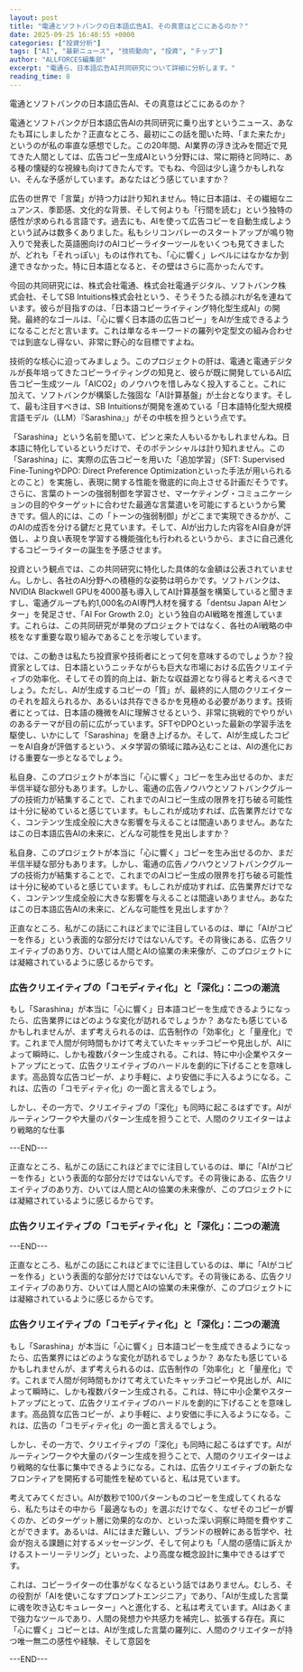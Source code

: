 ```yaml
---
layout: post
title: "電通とソフトバンクの日本語広告AI、その真意はどこにあるのか？"
date: 2025-09-25 16:40:55 +0000
categories: ["投資分析"]
tags: ["AI", "最新ニュース", "技術動向", "投資", "チップ"]
author: "ALLFORCES編集部"
excerpt: "電通ら、日本語広告AI共同研究について詳細に分析します。"
reading_time: 8
---
```


電通とソフトバンクの日本語広告AI、その真意はどこにあるのか？

電通とソフトバンクが日本語広告AIの共同研究に乗り出すというニュース、あなたも耳にしましたか？正直なところ、最初にこの話を聞いた時、「また来たか」というのが私の率直な感想でした。この20年間、AI業界の浮き沈みを間近で見てきた人間としては、広告コピー生成AIという分野には、常に期待と同時に、ある種の懐疑的な視線も向けてきたんです。でもね、今回は少し違うかもしれない、そんな予感がしています。あなたはどう感じていますか？

広告の世界で「言葉」が持つ力は計り知れません。特に日本語は、その繊細なニュアンス、季節感、文化的な背景、そして何よりも「行間を読む」という独特の感性が求められる言語です。過去にも、AIを使って広告コピーを自動生成しようという試みは数多くありました。私もシリコンバレーのスタートアップが鳴り物入りで発表した英語圏向けのAIコピーライターツールをいくつも見てきましたが、どれも「それっぽい」ものは作れても、「心に響く」レベルにはなかなか到達できなかった。特に日本語となると、その壁はさらに高かったんです。

今回の共同研究には、株式会社電通、株式会社電通デジタル、ソフトバンク株式会社、そしてSB Intuitions株式会社という、そうそうたる顔ぶれが名を連ねています。彼らが目指すのは、「日本語コピーライティング特化型生成AI」の開発。最終的なゴールは、「心に響く日本語の広告コピー」をAIが生成できるようになることだと言います。これは単なるキーワードの羅列や定型文の組み合わせでは到底なし得ない、非常に野心的な目標ですよね。

技術的な核心に迫ってみましょう。このプロジェクトの肝は、電通と電通デジタルが長年培ってきたコピーライティングの知見と、彼らが既に開発しているAI広告コピー生成ツール「AICO2」のノウハウを惜しみなく投入すること。これに加えて、ソフトバンクが構築した強固な「AI計算基盤」が土台となります。そして、最も注目すべきは、SB Intuitionsが開発を進めている「日本語特化型大規模言語モデル（LLM）『Sarashina』」がその中核を担うという点です。

「Sarashina」という名前を聞いて、ピンと来た人もいるかもしれませんね。日本語に特化しているというだけで、そのポテンシャルは計り知れません。この「Sarashina」に、実際の広告コピーを用いた「追加学習」（SFT: Supervised Fine-TuningやDPO: Direct Preference Optimizationといった手法が用いられるとのこと）を実施し、表現に関する性能を徹底的に向上させる計画だそうです。さらに、言葉のトーンの強弱制御を学習させ、マーケティング・コミュニケーションの目的やターゲットに合わせた最適な言葉遣いを可能にするというから驚きです。個人的には、この「トーンの強弱制御」がどこまで実現できるかが、このAIの成否を分ける鍵だと見ています。そして、AIが出力した内容をAI自身が評価し、より良い表現を学習する機能強化も行われるというから、まさに自己進化するコピーライターの誕生を予感させます。

投資という観点では、この共同研究に特化した具体的な金額は公表されていません。しかし、各社のAI分野への積極的な姿勢は明らかです。ソフトバンクは、NVIDIA Blackwell GPUを4000基も導入してAI計算基盤を構築していると聞きますし、電通グループも約1,000名のAI専門人材を擁する「dentsu Japan AIセンター」を発足させ、「AI For Growth 2.0」という独自のAI戦略を推進しています。これらは、この共同研究が単発のプロジェクトではなく、各社のAI戦略の中核をなす重要な取り組みであることを示唆しています。

では、この動きは私たち投資家や技術者にとって何を意味するのでしょうか？投資家としては、日本語というニッチながらも巨大な市場における広告クリエイティブの効率化、そしてその質的向上は、新たな収益源となり得ると考えるべきでしょう。ただし、AIが生成するコピーの「質」が、最終的に人間のクリエイターのそれを超えられるか、あるいは共存できるかを見極める必要があります。技術者にとっては、日本語の機微をAIに理解させるという、非常に挑戦的でやりがいのあるテーマが目の前に広がっています。SFTやDPOといった最新の学習手法を駆使し、いかにして「Sarashina」を磨き上げるか。そして、AIが生成したコピーをAI自身が評価するという、メタ学習の領域に踏み込むことは、AIの進化における重要な一歩となるでしょう。

私自身、このプロジェクトが本当に「心に響く」コピーを生み出せるのか、まだ半信半疑な部分もあります。しかし、電通の広告ノウハウとソフトバンクグループの技術力が結集することで、これまでのAIコピー生成の限界を打ち破る可能性は十分に秘めていると感じています。もしこれが成功すれば、広告業界だけでなく、コンテンツ生成全般に大きな影響を与えることは間違いありません。あなたはこの日本語広告AIの未来に、どんな可能性を見出しますか？

私自身、このプロジェクトが本当に「心に響く」コピーを生み出せるのか、まだ半信半疑な部分もあります。しかし、電通の広告ノウハウとソフトバンクグループの技術力が結集することで、これまでのAIコピー生成の限界を打ち破る可能性は十分に秘めていると感じています。もしこれが成功すれば、広告業界だけでなく、コンテンツ生成全般に大きな影響を与えることは間違いありません。あなたはこの日本語広告AIの未来に、どんな可能性を見出しますか？

正直なところ、私がこの話にこれほどまでに注目しているのは、単に「AIがコピーを作る」という表面的な部分だけではないんです。その背後にある、広告クリエイティブのあり方、ひいては人間とAIの協業の未来像が、このプロジェクトには凝縮されているように感じるからです。

### 広告クリエイティブの「コモディティ化」と「深化」：二つの潮流

もし「Sarashina」が本当に「心に響く」日本語コピーを生成できるようになったら、広告業界にはどのような変化が訪れるでしょうか？ あなたも感じているかもしれませんが、まず考えられるのは、広告制作の「効率化」と「量産化」です。これまで人間が何時間もかけて考えていたキャッチコピーや見出しが、AIによって瞬時に、しかも複数パターン生成される。これは、特に中小企業やスタートアップにとって、広告クリエイティブのハードルを劇的に下げることを意味します。高品質な広告コピーが、より手軽に、より安価に手に入るようになる。これは、広告の「コモディティ化」の一面と言えるでしょう。

しかし、その一方で、クリエイティブの「深化」も同時に起こるはずです。AIがルーティンワークや大量のパターン生成を担うことで、人間のクリエイターはより戦略的な仕事

---END---

正直なところ、私がこの話にこれほどまでに注目しているのは、単に「AIがコピーを作る」という表面的な部分だけではないんです。その背後にある、広告クリエイティブのあり方、ひいては人間とAIの協業の未来像が、このプロジェクトには凝縮されているように感じるからです。

### 広告クリエイティブの「コモディティ化」と「深化」：二つの潮流

---END---

正直なところ、私がこの話にこれほどまでに注目しているのは、単に「AIがコピーを作る」という表面的な部分だけではないんです。その背後にある、広告クリエイティブのあり方、ひいては人間とAIの協業の未来像が、このプロジェクトには凝縮されているように感じるからです。

### 広告クリエイティブの「コモディティ化」と「深化」：二つの潮流
もし「Sarashina」が本当に「心に響く」日本語コピーを生成できるようになったら、広告業界にはどのような変化が訪れるでしょうか？ あなたも感じているかもしれませんが、まず考えられるのは、広告制作の「効率化」と「量産化」です。これまで人間が何時間もかけて考えていたキャッチコピーや見出しが、AIによって瞬時に、しかも複数パターン生成される。これは、特に中小企業やスタートアップにとって、広告クリエイティブのハードルを劇的に下げることを意味します。高品質な広告コピーが、より手軽に、より安価に手に入るようになる。これは、広告の「コモディティ化」の一面と言えるでしょう。

しかし、その一方で、クリエイティブの「深化」も同時に起こるはずです。AIがルーティンワークや大量のパターン生成を担うことで、人間のクリエイターはより戦略的な仕事に集中できるようになる。これは、広告クリエイティブの新たなフロンティアを開拓する可能性を秘めていると、私は見ています。

考えてみてください。AIが数秒で100パターンものコピーを生成してくれるなら、私たちはその中から「最適なもの」を選ぶだけでなく、なぜそのコピーが響くのか、どのターゲット層に効果的なのか、といった深い洞察に時間を費やすことができます。あるいは、AIにはまだ難しい、ブランドの根幹にある哲学や、社会が抱える課題に対するメッセージング、そして何よりも「人間の感情に訴えかけるストーリーテリング」といった、より高度な概念設計に集中できるはずです。

これは、コピーライターの仕事がなくなるという話ではありません。むしろ、その役割が「AIを使いこなすプロンプトエンジニア」であり、「AIが生成した言葉に魂を吹き込むキュレーター」へと進化する、と私は考えています。AIはあくまで強力なツールであり、人間の発想力や共感力を補完し、拡張する存在。真に「心に響く」コピーとは、AIが生成した言葉の羅列に、人間のクリエイターが持つ唯一無二の感性や経験、そして意図を

---END---